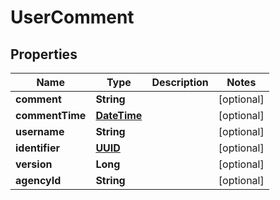 
# UserComment

## Properties
Name | Type | Description | Notes
------------ | ------------- | ------------- | -------------
**comment** | **String** |  |  [optional]
**commentTime** | [**DateTime**](DateTime.md) |  |  [optional]
**username** | **String** |  |  [optional]
**identifier** | [**UUID**](UUID.md) |  |  [optional]
**version** | **Long** |  |  [optional]
**agencyId** | **String** |  |  [optional]



